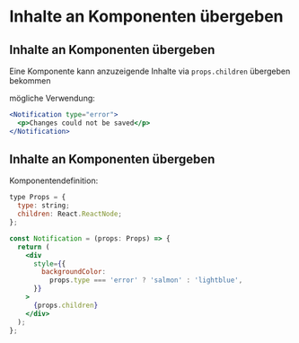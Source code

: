# Inhalte an Komponenten übergeben

## Inhalte an Komponenten übergeben

Eine Komponente kann anzuzeigende Inhalte via `props.children` übergeben bekommen

mögliche Verwendung:

```jsx
<Notification type="error">
  <p>Changes could not be saved</p>
</Notification>
```

## Inhalte an Komponenten übergeben

Komponentendefinition:

```jsx
type Props = {
  type: string;
  children: React.ReactNode;
};

const Notification = (props: Props) => {
  return (
    <div
      style={{
        backgroundColor:
          props.type === 'error' ? 'salmon' : 'lightblue',
      }}
    >
      {props.children}
    </div>
  );
};
```
